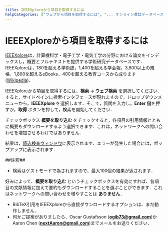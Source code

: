 ```yaml
---
title: IEEEXploreから項目を取得するには
helpCategories: ["ウェブから項目を取得するには", "... オンライン書誌データベースを使用して"]
---
```


# IEEEXploreから項目を取得するには

[IEEEXplore](http://ieeexplore.ieee.org/Xplore/home.jsp)は，計算機科学・電子工学・電気工学の分野における論文をインデックスし，概要とフルテキストを提供する学術研究データベースです．
IEEEXploreは，180を超える学術誌，1,400を超える学会報，3,800以上の規格，1,800を超えるeBooks，400を超える教育コースから成ります
([Wikipedia](https://en.wikipedia.org/wiki/IEEE_Xplore))．

IEEEXploreから項目を取得するには，**検索 → ウェブ検索** を選択してください．すると，サイドペインに検索インタフェースが現れますので，ドロップダウンメニューから，**IEEEXplore** を選択します．そこで，質問を入力し，**Enter** 鍵を押すか，**取得** ボタンを押して，検索を開始してください．

チェックボックス **概要を取り込む** をチェックすると，各項目の引用情報とともに概要もダウンロードするよう選択できます．これは，ネットワークへの問い合わせを増加させるわけではありません．

結果は，[読込検査ウィンドウ](ImportInspectionDialog)に表示されます．エラーが発生した場合には，ポップアップに表示されます．

##註釈##
- 検索はゲストモードで為されますので、最大100個の結果が返されます．

好みによって、**概要を取り込む** というチェックボックスを有効にすれば、各項目の文献情報に加えて要約もダウンロードすることを選ぶことができます．これはネットワークへの問い合わせを増やすことは **ありません**．
- BibTeX引用をIEEEXploreから直接ダウンロードするオプションは、まだ動作しません．
- 何かご提案がありましたら、Oscar Gustafsson (**ogib73@gmail.com**)かAaron Chen (**nextAaron@gmail.com**)までメールをお送りください．
